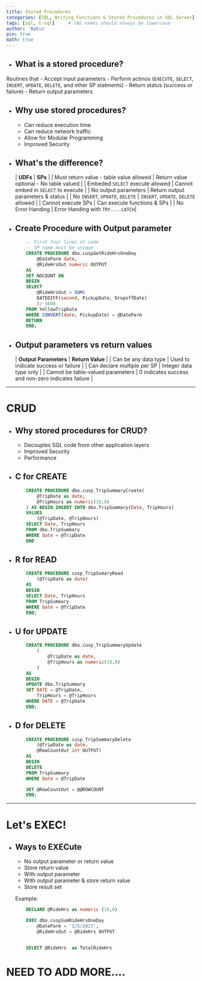 ```yaml
---
title: Stored Procedures
categories: [SQL, Writing Functions & Stored Procedures in SQL Server]
tags: [sql, t-sql]     # TAG names should always be lowercase
author: 'Babin'
pin: true
math: true
---
```


- ## What is a stored procedure?
Routines that
    - Accept input parameters
    - Perform actinos (`EXECUTE`, `SELECT`, `INSERT`, `UPDATE`, `DELETE`, and other SP statments)
    - Return status (success or failure)
    - Return output parameters


- ## Why use stored procedures?
    - Can reduce execution time
    - Can reduce network traffic
    - Allow for Modular Programming
    - Improved Security

- ## What's the difference?

    | **UDFs** | **SPs** |
    | Must return value - table value allowed | Return value optional - No table valued |
    | Embeded `SELECT` execute allowed | Cannot embed in `SELECT` to execute |
    | No output parameters | Return output parameters & status |
    | No `INSERT`, `UPDATE`, `DELETE` | `INSERT`, `UPDATE`, `DELETE` allowed |
    | Cannot execute SPs | Can execute functions & SPs |
    | No Error Handing | Error Handing with `TRY....CATCH`|


- ## Create Procedure with Output parameter
    ```sql
        -- First four lines of code
        -- SP name must be unique
        CREATE PROCEDURE dbo.cuspGetRideHrsOneDay
            @DateParm date,
            @RideHrsOut numeric OUTPUT
        AS
        SET NOCOUNT ON
        BEGIN
        SELECT
            @RideHrsOut = SUM(
            DATEDIFF(second, PickupDate, DropoffDate)
            )/ 3600
        FROM YellowTripData
        WHERE CONVERT(date, PickupDate) = @DateParm
        RETURN
        END;
    ```

- ## Output parameters vs return values

    | **Output Parameters** | **Return Value**  |
    | Can be any data type | Used to indicate success or failure |
    | Can declare multiple per SP | Integer data type only |
    | Cannot be table-valued parameters | 0 indicates success and non-zero indicates failure | 


<hr>

# CRUD
- ## Why stored procedures for CRUD?
    - Decouples SQL code from other application layers
    - Improved Security
    - Performance


- ## C for CREATE
    ```sql
        CREATE PROCEDURE dbo.cusp_TripSummaryCreate(
            @TripDate as date,
            @TripHours as numeric(18,0)
        ) AS BEGIN INSERT INTO dbo.TripSummary(Date, TripHours)
        VALUES
            (@TripDate, @TripHours)
        SELECT Date, TripHours
        FROM dbo.TripSummary
        WHERE Date = @TripDate
        END
    ```


- ## R for READ
    ```sql
        CREATE PROCEDURE cusp_TripSumaryRead
            (@TripDate as date)
        AS 
        BEGIN
        SELECT Date, TripHours
        FROM TripSummary
        WHERE Date = @TripDate
        END;
    ```


- ## U for UPDATE
    ```sql
        CREATE PROCEDURE dbo.cusp_TripSummaryUpdate
            (
                @TripDate as date,
                @TripHours as numeric(18,0)
            )
        AS 
        BEGIN
        UPDATE dbo.TripSummary
        SET DATE = @TripDate,
            TripHours = @TripHours
        WHERE DATE = @TripDate
        END;
    ```

- ## D for DELETE
    ```sql
        CREATE PROCEDURE cusp_TripSummaryDelete
            (@TripDate as date,
            @RowCountOut int OUTPUT)
        AS
        BEGIN
        DELETE
        FROM TripSummary
        WHERE Date = @TripDate

        SET @RowCountOut = @@ROWCOUNT
        END;
    ```

<hr/>

# Let's EXEC!
- ## Ways to EXECute
    - No output parameter or return value
    - Store return value
    - With output parameter
    - With output parameter & store return value
    - Store result set

    Example:
    ```sql
        DECLARE @RideHrs as numeric (18,0)

        EXEC dbo.cuspSumRideHrsOneDay
            @DateParm = '1/5/2017',
            @RideHrsOut = @RideHrs OUTPUT


        SELECT @RideHrs  as TotalRideHrs
    ```


# NEED TO ADD MORE....